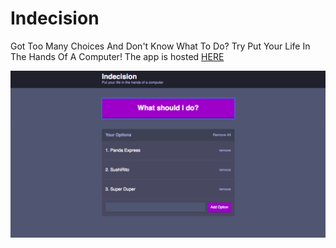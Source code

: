 # Indecision
Got Too Many Choices And Don't Know What To Do? Try Put Your Life In The Hands Of A Computer! The app is hosted [HERE](https://indecision-webapp.herokuapp.com/)

![Image showing Indecision App](public/images/screenshot.png)